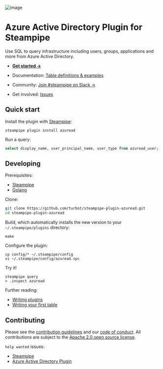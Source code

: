 ![image](https://hub.steampipe.io/images/plugins/turbot/azuread-social-graphic.png)

# Azure Active Directory Plugin for Steampipe

Use SQL to query infrastructure including users, groups, applications and more from Azure Active Directory.

- **[Get started →](https://hub.steampipe.io/plugins/turbot/azuread)**
- Documentation: [Table definitions & examples](https://hub.steampipe.io/plugins/turbot/azuread/tables)

- Community: [Join #steampipe on Slack →](https://turbot.com/community/join)
- Get involved: [Issues](https://github.com/turbot/steampipe-plugin-azuread/issues)

## Quick start

Install the plugin with [Steampipe](https://steampipe.io):

```shell
steampipe plugin install azuread
```

Run a query:

```sql
select display_name, user_principal_name, user_type from azuread_user;
```

## Developing

Prerequisites:

- [Steampipe](https://steampipe.io/downloads)
- [Golang](https://golang.org/doc/install)

Clone:

```sh
git clone https://github.com/turbot/steampipe-plugin-azuread.git
cd steampipe-plugin-azuread
```

Build, which automatically installs the new version to your `~/.steampipe/plugins` directory:

```
make
```

Configure the plugin:

```
cp config/* ~/.steampipe/config
vi ~/.steampipe/config/azuread.spc
```

Try it!

```
steampipe query
> .inspect azuread
```

Further reading:

- [Writing plugins](https://steampipe.io/docs/develop/writing-plugins)
- [Writing your first table](https://steampipe.io/docs/develop/writing-your-first-table)

## Contributing

Please see the [contribution guidelines](https://github.com/turbot/steampipe/blob/main/CONTRIBUTING.md) and our [code of conduct](https://github.com/turbot/steampipe/blob/main/CODE_OF_CONDUCT.md). All contributions are subject to the [Apache 2.0 open source license](https://github.com/turbot/steampipe-plugin-azuread/blob/main/LICENSE).

`help wanted` issues:

- [Steampipe](https://github.com/turbot/steampipe/labels/help%20wanted)
- [Azure Active Directory Plugin](https://github.com/turbot/steampipe-plugin-azuread/labels/help%20wanted)
